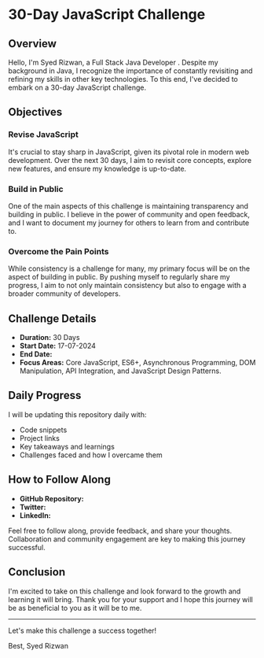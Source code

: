 

# 30-Day JavaScript Challenge

## Overview

Hello, I'm Syed Rizwan, a Full Stack Java Developer . Despite my background in Java, I recognize the importance of constantly revisiting and refining my skills in other key technologies. To this end, I've decided to embark on a 30-day JavaScript challenge.

## Objectives

### Revise JavaScript

It's crucial to stay sharp in JavaScript, given its pivotal role in modern web development. Over the next 30 days, I aim to revisit core concepts, explore new features, and ensure my knowledge is up-to-date.

### Build in Public

One of the main aspects of this challenge is maintaining transparency and building in public. I believe in the power of community and open feedback, and I want to document my journey for others to learn from and contribute to.

### Overcome the Pain Points

While consistency is a challenge for many, my primary focus will be on the aspect of building in public. By pushing myself to regularly share my progress, I aim to not only maintain consistency but also to engage with a broader community of developers.

## Challenge Details

- **Duration:** 30 Days
- **Start Date:** 17-07-2024
- **End Date:** 
- **Focus Areas:** Core JavaScript, ES6+, Asynchronous Programming, DOM Manipulation, API Integration, and JavaScript Design Patterns.

## Daily Progress

I will be updating this repository daily with:
- Code snippets
- Project links
- Key takeaways and learnings
- Challenges faced and how I overcame them

## How to Follow Along

- **GitHub Repository:** 
- **Twitter:** 
- **LinkedIn:** 

Feel free to follow along, provide feedback, and share your thoughts. Collaboration and community engagement are key to making this journey successful.

## Conclusion

I'm excited to take on this challenge and look forward to the growth and learning it will bring. Thank you for your support and I hope this journey will be as beneficial to you as it will be to me.

---

Let's make this challenge a success together!

Best,
Syed Rizwan


